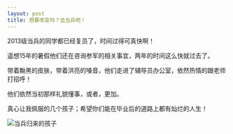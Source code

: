 ```yaml
---
layout: post
title: 想要改变吗？去当兵吧！
---
```


2013级当兵的同学都已经复员了，时间过得可真快啊！

遥想15年的暑假他们还在咨询参军的相关事宜，两年的时间这么快就过去了。

带着黝黑的皮肤，带着洪亮的嗓音，他们走进了辅导员办公室，依然热情的跟老师打招呼！

他们依然当初那样礼貌懂事，或者，更加。

真心让我佩服的几个孩子；希望你们能在毕业后的道路上都有灿烂的人生！

<!--more-->

![当兵归来的孩子](https://raw.githubusercontent.com/zhenyangleo/zhenyangleo.github.io/master/post-image/20170904-%E5%BD%93%E5%85%B5%E5%BD%92%E6%9D%A5.jpg)
